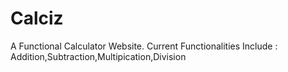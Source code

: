 # Calciz
A Functional Calculator Website.
Current Functionalities Include : Addition,Subtraction,Multipication,Division
